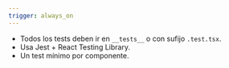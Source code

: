 ```yaml
---
trigger: always_on
---
```


- Todos los tests deben ir en `__tests__` o con sufijo `.test.tsx`.
- Usa Jest + React Testing Library.
- Un test mínimo por componente.